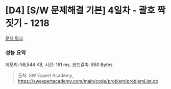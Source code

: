 # [D4] [S/W 문제해결 기본] 4일차 - 괄호 짝짓기 - 1218 

[문제 링크](https://swexpertacademy.com/main/code/problem/problemDetail.do?contestProbId=AV14eWb6AAkCFAYD) 

### 성능 요약

메모리: 58,544 KB, 시간: 161 ms, 코드길이: 850 Bytes



> 출처: SW Expert Academy, https://swexpertacademy.com/main/code/problem/problemList.do